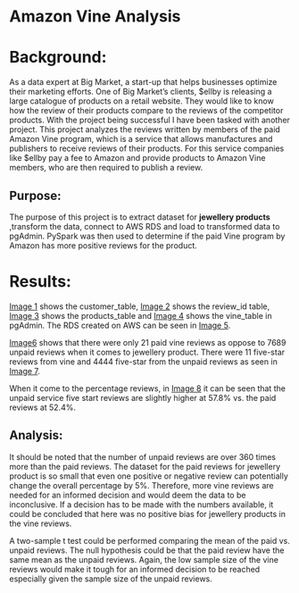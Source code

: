 
# **Amazon Vine Analysis**

# Background:

As a data expert at Big Market, a start-up that helps businesses optimize their marketing efforts.  One of Big Market’s clients, $ellby is releasing a large catalogue of products on a retail website.  They would like to know how the review of their products compare to the reviews of the competitor products. With the project being successful I have been tasked with another project.  This project analyzes the reviews written by members of the paid Amazon Vine program, which is a service that allows manufactures and publishers to receive reviews of their products.  For this service companies like $ellby pay a fee to Amazon and provide products to Amazon Vine members, who are then required to publish a review.

## Purpose:

The purpose of this project is to extract dataset for **jewellery products** ,transform the data, connect to AWS RDS and load to transformed data to pgAdmin.  PySpark was then used to determine if the paid Vine program by Amazon has more positive reviews for the product.

# Results:

[Image 1]( https://github.com/Nidaiq/Amazon_Vine_Analysis/blob/78d359f4d45fc149496ca0acd3489650d6af55ed/image1-customer_table.png) shows the customer_table, [Image 2]( https://github.com/Nidaiq/Amazon_Vine_Analysis/blob/78d359f4d45fc149496ca0acd3489650d6af55ed/image2-review_id_table.png) shows the review_id table, [Image 3]( https://github.com/Nidaiq/Amazon_Vine_Analysis/blob/78d359f4d45fc149496ca0acd3489650d6af55ed/image3-products_table.png) shows the products_table and [Image 4]( https://github.com/Nidaiq/Amazon_Vine_Analysis/blob/78d359f4d45fc149496ca0acd3489650d6af55ed/image4-vine_table.png) shows the vine_table in pgAdmin.  The RDS created on AWS can be seen in [Image 5]( https://github.com/Nidaiq/Amazon_Vine_Analysis/blob/78d359f4d45fc149496ca0acd3489650d6af55ed/image5-RDS.png).

[Image6]( https://github.com/Nidaiq/Amazon_Vine_Analysis/blob/78d359f4d45fc149496ca0acd3489650d6af55ed/image6-total%20paid%20and%20unpaid%20.png) shows that there were only 21 paid vine reviews as oppose to 7689 unpaid reviews when it comes to jewellery product.  There were 11 five-star reviews from vine and 4444 five-star from the unpaid reviews as seen in [Image 7]( https://github.com/Nidaiq/Amazon_Vine_Analysis/blob/78d359f4d45fc149496ca0acd3489650d6af55ed/image7-five%20star%20paid%20and%20upaid%20reviews.png).

When it come to the percentage reviews, in [Image 8](https://github.com/Nidaiq/Amazon_Vine_Analysis/blob/78d359f4d45fc149496ca0acd3489650d6af55ed/image8-percent%20five%20star%20paid%20and%20unpaid%20.png) it can be seen that the unpaid service five start reviews are slightly higher at 57.8% vs. the paid reviews at 52.4%.  

## Analysis:

It should be noted that the number of unpaid reviews are over 360 times more than the paid reviews. The dataset for the paid reviews for jewellery product is so small that even one positive or negative review can potentially change the overall percentage by 5%.  Therefore, more vine reviews are needed for an informed decision and would deem the data to be inconclusive.  If a decision has to be made with the numbers available, it could be concluded that here was no positive bias for jewellery products in the vine reviews. 

A two-sample t test could be performed comparing the mean of the paid vs. unpaid reviews.  The null hypothesis could be that the paid review have the same mean as the unpaid reviews.  Again, the low sample size of the vine reviews would make it tough for an informed decision to be reached especially given the sample size of the unpaid reviews.
